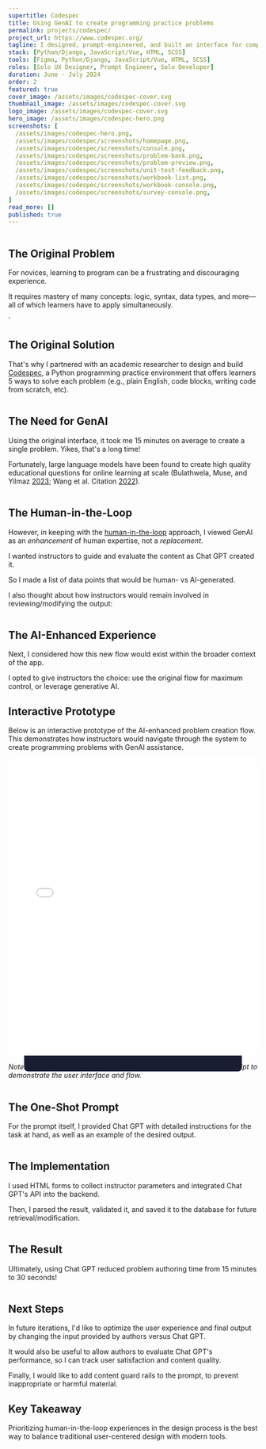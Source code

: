 ```yaml
---
supertitle: Codespec
title: Using GenAI to create programming practice problems
permalink: projects/codespec/
project_url: https://www.codespec.org/
tagline: I designed, prompt-engineered, and built an interface for computer science instructors to create programming problems with the help of Chat GPT.
stack: [Python/Django, JavaScript/Vue, HTML, SCSS]
tools: [Figma, Python/Django, JavaScript/Vue, HTML, SCSS]
roles: [Solo UX Designer, Prompt Engineer, Solo Developer]
duration: June - July 2024
order: 2
featured: true
cover_image: /assets/images/codespec-cover.svg
thumbnail_image: /assets/images/codespec-cover.svg
logo_image: /assets/images/codespec-cover.svg
hero_image: /assets/images/codespec-hero.png
screenshots: [
  /assets/images/codespec-hero.png,
  /assets/images/codespec/screenshots/homepage.png,
  /assets/images/codespec/screenshots/console.png,
  /assets/images/codespec/screenshots/problem-bank.png,
  /assets/images/codespec/screenshots/problem-preview.png,
  /assets/images/codespec/screenshots/unit-test-feedback.png,
  /assets/images/codespec/screenshots/workbook-list.png,
  /assets/images/codespec/screenshots/workbook-console.png,
  /assets/images/codespec/screenshots/survey-console.png,
]
read_more: []
published: true
---
```

<div class="nhm-card--horizontal image-last--mobile responsive-margin-bottom">
  <div href="{{ project.url }}" class="nhm-card__image-wrapper">
    <img src="/assets/images/codespec-falling.svg" class="mxh-300 nhm-card__image" alt="" />
  </div>
  <div>
    <h2>The Original Problem</h2>
    <p class="p--lg">For novices, learning to program can be a frustrating and discouraging experience.</p>
    <p class="p--lg">It requires mastery of many concepts: logic, syntax, data types, and more—all of which learners have to apply simultaneously.</p>
  </div>
</div>

<div class="nhm-card--horizontal image-last--mobile responsive-margin-bottom">
  <div href="{{ project.url }}" class="nhm-card__image-wrapper">
    <img src="/assets/images/codespec-interface.svg" class="mxh-300 nhm-card__image" alt="" />
  </div>
  <div>
  `<h2>The Original Solution</h2>
    <p class="p--lg">
      That's why I partnered with an academic researcher to design and build <a href="https://www.codespsec.com">Codespec</a>, 
      a Python programming practice environment that offers learners 5 ways to solve each problem (e.g., plain English, code blocks, writing code from scratch, etc).
    </p>
  </div>
</div>

<div class="nhm-card--horizontal image-last--mobile responsive-margin-bottom">
  <div href="{{ project.url }}" class="nhm-card__image-wrapper">
    <img src="/assets/images/codespec-time.svg" class="mxh-300 nhm-card__image" alt="" />
  </div>
  <div>
    <h2>The Need for GenAI</h2>
    <p class="p--lg">
      Using the original interface, it took me 15 minutes on average to create a single problem. Yikes, that's a long time!
    </p>
    <p class="p--lg">
      Fortunately, large language models have been found to create high quality educational questions for online learning at scale (Bulathwela, Muse, and Yilmaz <a href="https://www.tandfonline.com/doi/full/10.1080/0144929X.2024.2394886#" target="_blank">2023</a>; Wang et al. Citation <a href="https://www.tandfonline.com/doi/full/10.1080/0144929X.2024.2394886#" target="_blank">2022</a>).
    </p>
  </div>
</div>

<div class="nhm-card--horizontal responsive-margin-bottom image-last--mobile">
  <div href="{{ project.url }}" class="nhm-card__image-wrapper">
    <img src="/assets/images/codespec-human-in-the-loop.svg" class="mxh-300 nhm-card__image" alt="" />
  </div>
  <div>
    <h2>The Human-in-the-Loop</h2>
    <p class="p--lg">
      However, in keeping with the <a href="https://cloud.google.com/discover/human-in-the-loop" target="_blank">human-in-the-loop</a> approach, I viewed GenAI as an <em>enhancement</em> of human expertise, not a <em>replacement</em>.
    </p>
    <p class="p--lg">I wanted instructors to guide and evaluate the content as Chat GPT created it.
    </p>
    <p class="p--lg">So I made a list of data points that would be human- vs AI-generated.</p>
  </div>
</div>

<div class="responsive-margin-bottom">
  <p class="p--lg">
    I also thought about how instructors would remain involved in reviewing/modifying the output:
  </p>
  <div class="bg-gray--light align--center">
    <img src="/assets/images/codespec-loop.svg" class="mt-2 w-100" alt="" />
  </div>
</div>

<div class="nhm-card--horizontal image-last--mobile responsive-margin-bottom">
  <div href="{{ project.url }}" class="nhm-card__image-wrapper">
    <img src="/assets/images/codespec-authoring-choice.png" class="nhm-card__image rounded" alt="" />
  </div>
  <div>
    <h2>The AI-Enhanced Experience</h2>
    <p class="p--lg">
      Next, I considered how this new flow would exist within the broader context of the app.
    </p>
    <p class="p--lg">
      I opted to give instructors the choice: use the original flow for maximum control, or leverage generative AI.
    </p>
  </div>
</div>

<div class="responsive-margin-bottom">
  <h2>Interactive Prototype</h2>
  <p class="p--lg">
    Below is an interactive prototype of the AI-enhanced problem creation flow. This demonstrates how instructors would navigate through the system to create programming problems with GenAI assistance.
  </p>
  <div class="prototype-container bg-gray--light p-2 rounded" style="position: relative;">
    <!-- Dark background to prevent white flash -->
    <div style="position: absolute; top: 2rem; left: 2rem; right: 2rem; height: 600px; background: #171e32; border-radius: 8px; z-index: 1;"></div>
    <iframe src="/assets/codespec-prototype/index.html" width="100%" height="600" frameborder="0" style="border-radius: 8px; position: relative; z-index: 2;"></iframe>
  </div>
  <p class="text--small text--gray mt-1">
    <em>Note: This is a functional prototype built with HTML, CSS, and JavaScript to demonstrate the user interface and flow.</em>
  </p>
</div>

<div class="nhm-card--horizontal image-last--mobile responsive-margin-bottom">
  <div href="{{ project.url }}" class="nhm-card__image-wrapper">
    <img src="/assets/images/construction.svg" class="mxh-300 nhm-card__image" alt="" />
  </div>
  <div>
    <h2>The One-Shot Prompt</h2>
    <p class="p--lg">
      For the prompt itself, I provided Chat GPT with detailed instructions for the task at hand, as well as an example of the desired output.
    </p>
  </div>
</div>

<div class="nhm-card--horizontal image-last--mobile responsive-margin-bottom">
  <div href="{{ project.url }}" class="nhm-card__image-wrapper">
    <img src="/assets/images/construction.svg" class="mxh-300 nhm-card__image" alt="" />
  </div>
  <div>
    <h2>The Implementation</h2>
    <p class="p--lg">
      I used HTML forms to collect instructor parameters and integrated Chat GPT's API into the backend.
    </p>
    <p class="p--lg">
      Then, I parsed the result, validated it, and saved it to the database for future retrieval/modification.
    </p>
  </div>
</div>

<div class="nhm-card--horizontal image-last--mobile responsive-margin-bottom">
  <div href="{{ project.url }}" class="nhm-card__image-wrapper">
    <img src="/assets/images/construction.svg" class="mxh-300 nhm-card__image" alt="" />
  </div>
  <div>
    <h2>The Result</h2>
    <p class="p--lg">
      Ultimately, using Chat GPT reduced problem authoring time from 15 minutes to 30 seconds!
    </p>
  </div>
</div>

<div class="nhm-card--horizontal image-last--mobile responsive-margin-bottom">
  <div href="{{ project.url }}" class="nhm-card__image-wrapper">
    <img src="/assets/images/construction.svg" class="mxh-300 nhm-card__image" alt="" />
  </div>
  <div>
    <h2>Next Steps</h2>
    <p class="p--lg">
      In future iterations, I'd like to optimize the user experience and final output by changing the input provided by authors versus Chat GPT.
    </p>
    <p class="p--lg">
      It would also be useful to allow authors to evaluate Chat GPT's performance, so I can track user satisfaction and content quality.
    </p>
    <p class="p--lg">
      Finally, I would like to add content guard rails to the prompt, to prevent inappropriate or harmful material.
    </p>
  </div>
</div>

<div class="responsive-margin-bottom align--center--700-and-up">
  <h2>Key Takeaway</h2>
  <p class="p--lg">
    Prioritizing human-in-the-loop experiences in the design process is the best way to balance traditional user-centered design with modern tools.
  </p>
  <img src="/assets/images/construction.svg" class="mt-2 mxh-300" alt="" />
</div>